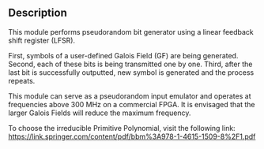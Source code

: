 ## Description

This module performs pseudorandom bit generator using a linear feedback shift register (LFSR).

First, symbols of a user-defined Galois Field (GF) are being generated. Second, each of these bits is being transmitted one by one. Third, after the last bit is successfully outputted, new symbol is generated and the process repeats.

This module can serve as a pseudorandom input emulator and operates at frequencies above 300 MHz on a commercial FPGA. It is envisaged that the larger Galois Fields will reduce the maximum frequency.

To choose the irreducible Primitive Polynomial, visit the following link:
https://link.springer.com/content/pdf/bbm%3A978-1-4615-1509-8%2F1.pdf